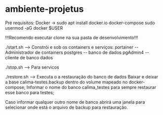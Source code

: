 # ambiente-projetus

Pré requisitos:
Docker -> sudo apt install docker.io docker-compose
          sudo usermod -aG docker $USER
          
!!!Recomendo executar clone na sua pasta de desenvolvimento!!!

./start.sh --> Constrói e sob os containers e serviços:
  portainer -- Administrador de containers
  postgres  -- banco de dados
  pgAdmin4  -- cliente de banco dados
  
./stop.sh --> Para servicos

./restore.sh --> Executa o a restauração do banco de dados
  Baixar e deixar a base calima-testes.backup dentro do volume mapeado no docker-compose;
  Informar o nome do banco calima_testes para sempre restaurar esse banco para testes;
  
  Caso informar qualquer outro nome de banco abrirá uma janela para selecionar onde está o arquivo de backup para restauração.
